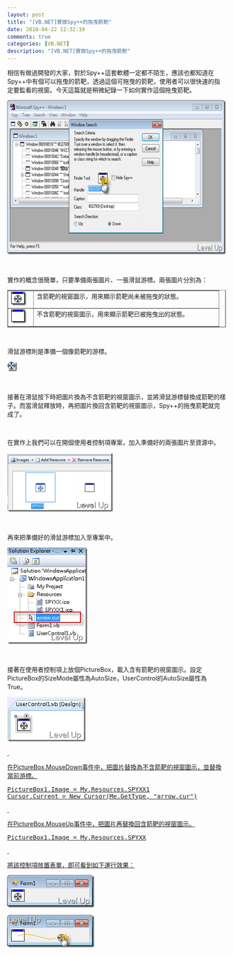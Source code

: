 ```yaml
---
layout: post
title: "[VB.NET]實做Spy++的拖曳箭靶"
date: 2010-04-22 12:32:19
comments: true
categories: [VB.NET]
description: "[VB.NET]實做Spy++的拖曳箭靶"
---
```

<p>相信有做過開發的大家，對於Spy++這套軟體一定都不陌生，應該也都知道在Spy++中有個可以拖曳的箭靶，透過這個可拖曳的箭靶，使用者可以很快速的指定要監看的視窗。今天這篇就是稍微紀錄一下如何實作這個拖曳箭靶。</p>  <p><img style="border-bottom: 0px; border-left: 0px; display: inline; border-top: 0px; border-right: 0px" title="image" border="0" alt="image" src="\images\posts\14736\image_thumb.png" width="644" height="356" /></a> </p>  <p> </p>  <p>實作的概念很簡單，只要準備兩張圖片、一張滑鼠游標。兩張圖片分別為：</p>  <table border="1" cellspacing="0" cellpadding="2" width="459"><tbody>     <tr>       <td valign="top" width="44"><a href="http://files.dotblogs.com.tw/larrynung/1004/VB.NETSpy_14E47/image_6.png"><img style="border-right-width: 0px; display: inline; border-top-width: 0px; border-bottom-width: 0px; border-left-width: 0px" title="image" border="0" alt="image" src="\images\posts\14736\image_thumb_2.png" width="35" height="32" /></a> </td>        <td valign="top" width="413">含箭靶的視窗圖示，用來顯示箭靶尚未被拖曳的狀態。</td>     </tr>      <tr>       <td valign="top" width="44"><a href="http://files.dotblogs.com.tw/larrynung/1004/VB.NETSpy_14E47/image_8.png"><img style="border-bottom: 0px; border-left: 0px; display: inline; border-top: 0px; border-right: 0px" title="image" border="0" alt="image" src="\images\posts\14736\image_thumb_3.png" width="35" height="32" /></a> </td>        <td valign="top" width="413">不含箭靶的視窗圖示，用來顯示箭靶已被拖曳出的狀態。</td>     </tr>   </tbody></table>  <p />  <p> </p>  <p>滑鼠游標則是準備一個像箭靶的游標。</p>  <p><a href="http://files.dotblogs.com.tw/larrynung/1004/VB.NETSpy_14E47/image_10.png"><img style="border-bottom: 0px; border-left: 0px; display: inline; border-top: 0px; border-right: 0px" title="image" border="0" alt="image" src="\images\posts\14736\image_thumb_4.png" width="23" height="23" /></a> </p>  <p> </p>  <p>接著在滑鼠按下時把圖片換為不含箭靶的視窗圖示，並將滑鼠游標替換成箭靶的樣子。而當滑鼠釋放時，再把圖片換回含箭靶的視窗圖示，Spy++的拖曳箭靶就完成了。</p>  <p> </p>  <p>在實作上我們可以在開個使用者控制項專案，加入準備好的兩張圖片至資源中。</p>  <p><a href="http://files.dotblogs.com.tw/larrynung/1004/VB.NETSpy_14E47/image_16.png"><img style="border-bottom: 0px; border-left: 0px; display: inline; border-top: 0px; border-right: 0px" title="image" border="0" alt="image" src="\images\posts\14736\image_thumb_7.png" width="244" height="137" /></a> </p>  <p> </p>  <p>再來把準備好的滑鼠游標加入至專案中。</p>  <p><a href="http://files.dotblogs.com.tw/larrynung/1004/VB.NETSpy_14E47/image_14.png"><img style="border-bottom: 0px; border-left: 0px; display: inline; border-top: 0px; border-right: 0px" title="image" border="0" alt="image" src="\images\posts\14736\image_thumb_6.png" width="185" height="223" /></a> </p>  <p> </p>  <p>接著在使用者控制項上放個PictureBox，載入含有箭靶的視窗圖示。設定PictureBox的SizeMode屬性為AutoSize，UserControl的AutoSize屬性為True。</p>  <p><a href="http://files.dotblogs.com.tw/larrynung/1004/VB.NETSpy_14E47/image_12.png"><img style="border-bottom: 0px; border-left: 0px; display: inline; border-top: 0px; border-right: 0px" title="image" border="0" alt="image" src="\images\posts\14736\image_thumb_5.png" width="181" height="103" /> </p>  <p> </p>  <p>在PictureBox.MouseDown事件中，把圖片替換為不含箭靶的視窗圖示，並替換當前游標。</p>  <div style="padding-bottom: 0px; margin: 0px; padding-left: 0px; padding-right: 0px; display: inline; float: none; padding-top: 0px" id="scid:812469c5-0cb0-4c63-8c15-c81123a09de7:255281c5-fba4-410f-874d-da1d7dff9cc6" class="wlWriterEditableSmartContent"><pre name="code" class="vb">PictureBox1.Image = My.Resources.SPYXX1
Cursor.Current = New Cursor(Me.GetType, "arrow.cur")</pre></div>

<p> </p>

<p>在PictureBox.MouseUp事件中，把圖片再替換回含箭靶的視窗圖示。</p>

<div style="padding-bottom: 0px; margin: 0px; padding-left: 0px; padding-right: 0px; display: inline; float: none; padding-top: 0px" id="scid:812469c5-0cb0-4c63-8c15-c81123a09de7:fa6a0189-7e16-49b2-badf-3739170b8588" class="wlWriterEditableSmartContent"><pre name="code" class="vb">PictureBox1.Image = My.Resources.SPYXX</pre></div>

<p> </p>

<p>將該控制項放置表單，即可看到如下運行效果：</p>

<p><img style="border-bottom: 0px; border-left: 0px; display: inline; border-top: 0px; border-right: 0px" title="image" border="0" alt="image" src="\images\posts\14736\image_thumb_8.png" width="201" height="75" /> </p>

<p><img style="border-bottom: 0px; border-left: 0px; display: inline; border-top: 0px; border-right: 0px" title="image" border="0" alt="image" src="\images\posts\14736\image_thumb_9.png" width="201" height="75" /></p>